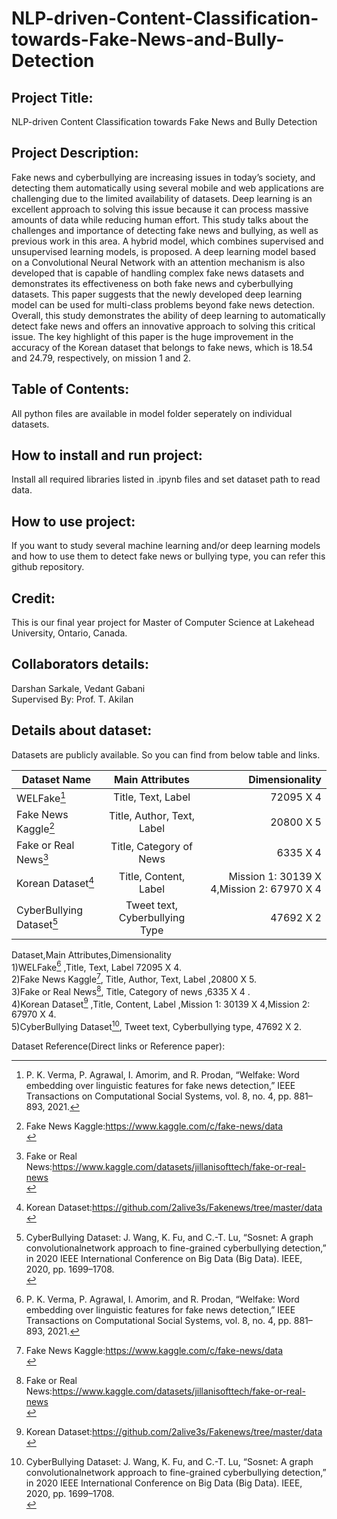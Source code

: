 # NLP-driven-Content-Classification-towards-Fake-News-and-Bully-Detection
## Project Title:<br> 
NLP-driven Content Classification towards Fake News and Bully Detection

## Project Description:<br> 
Fake news and cyberbullying are increasing issues in today’s society, and detecting them automatically using several mobile and web applications are challenging due to the limited availability of datasets. Deep learning is an excellent approach to solving this issue because it can process massive amounts of data while reducing human effort. This study talks about the challenges and importance of detecting fake news and bullying, as well as previous work in this area. A hybrid model, which combines supervised and unsupervised learning models, is proposed. A deep learning model based on a Convolutional Neural Network with an attention mechanism is also developed that is capable of handling complex fake news datasets and demonstrates its effectiveness on both fake news and cyberbullying datasets. This paper suggests that the newly developed deep learning model can be used for multi-class problems beyond fake news detection. Overall, this study demonstrates the ability of deep learning to automatically detect fake news and offers an innovative approach to solving this critical issue. The key highlight of this paper is the huge improvement in the accuracy of the Korean dataset that belongs to fake news, which is 18.54 and 24.79, respectively, on mission 1 and 2.

## Table of Contents:<br>
All python files are available in model folder seperately on individual datasets. 

## How to install and run project:<br>
Install all required libraries listed in .ipynb files and set dataset path to read data.

## How to use project:<br>
If you want to study several machine learning and/or deep learning models and how to use them to detect fake news or bullying type, you can refer this github repository.

## Credit:<br>
This is our final year project for Master of Computer Science at Lakehead University, Ontario, Canada. <br>

## Collaborators details:<br>
Darshan Sarkale, Vedant Gabani <br>
Supervised By: Prof. T. Akilan <br>

## Details about dataset:<br>
Datasets are  publicly available. So you can find from below table and links.


| Dataset Name        | Main Attributes       | Dimensionality |
| ------------- |:-------------:| -----:|
| WELFake[^1]     | Title, Text, Label | 72095 X 4 |
| Fake News Kaggle[^2]     | Title, Author, Text, Label      |   20800 X 5 |
| Fake or Real News[^3] | Title, Category of News	      |    6335 X 4 |
| Korean Dataset[^4]	     | Title, Content, Label      |   Mission 1: 30139 X 4,Mission 2: 67970 X 4 |
| CyberBullying Dataset[^5] | Tweet text, Cyberbullying Type	      |    47692 X 2 |


Dataset,Main Attributes,Dimensionality <br>
1)WELFake[^1]	,Title, Text, Label	72095 X 4. <br>
2)Fake News Kaggle[^2],	Title, Author, Text, Label	,20800 X 5. <br>
3)Fake or Real News[^3],	Title, Category of news	,6335 X 4 . <br>
4)Korean Dataset[^4]	,Title, Content, Label	,Mission 1: 30139 X 4,Mission 2: 67970 X 4. <br>
5)CyberBullying Dataset[^5],	Tweet text, Cyberbullying type,	47692 X 2. <br>

Dataset Reference(Direct links or Reference paper): <br>

[^1]:  P. K. Verma, P. Agrawal, I. Amorim, and R. Prodan, “Welfake: Word
embedding over linguistic features for fake news detection,” IEEE
Transactions on Computational Social Systems, vol. 8, no. 4, pp. 881–
893, 2021.
[^2]: Fake News Kaggle:https://www.kaggle.com/c/fake-news/data <br>
[^3]: Fake or Real News:https://www.kaggle.com/datasets/jillanisofttech/fake-or-real-news <br>
[^4]: Korean Dataset:https://github.com/2alive3s/Fakenews/tree/master/data <br>
[^5]: CyberBullying Dataset: J. Wang, K. Fu, and C.-T. Lu, “Sosnet: A graph convolutionalnetwork approach to fine-grained cyberbullying detection,” in 2020 IEEE International Conference on Big Data (Big Data). IEEE, 2020, pp. 1699–1708. <br>

